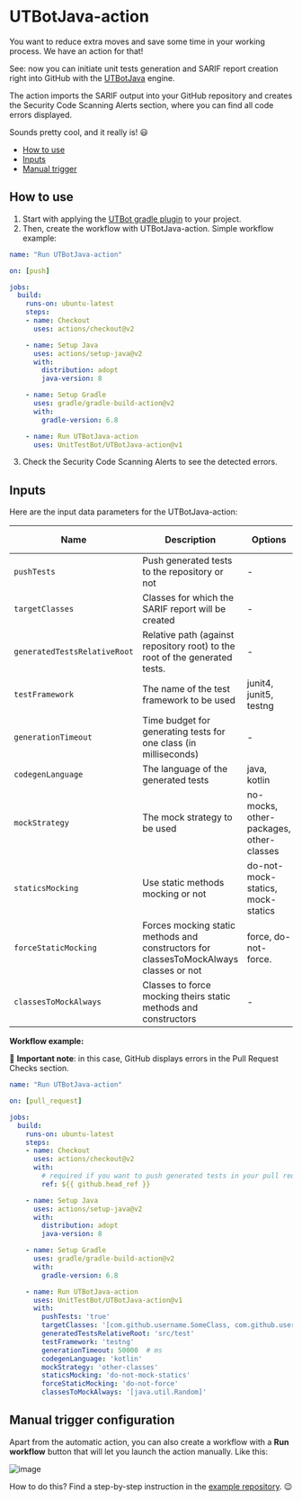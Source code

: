 # UTBotJava-action

You want to reduce extra moves and save some time in your working process. We have an action for that!

See: now you can initiate unit tests generation and SARIF report creation right into GitHub with the [UTBotJava](https://github.com/UnitTestBot/UTBotJava) engine.

The action imports the SARIF output into your GitHub repository and creates the Security Code Scanning Alerts section, where you can find all code errors displayed.

Sounds pretty cool, and it really is! 😃


- [How to use](#how-to-use)
- [Inputs](#inputs)
- [Manual trigger](#manual-trigger-configuration)

## How to use

1. Start with applying the [UTBot gradle plugin](https://plugins.gradle.org/plugin/org.utbot.gradle.plugin) to your project.
2. Then, create the workflow with UTBotJava-action. Simple workflow example:

```YAML
name: "Run UTBotJava-action"

on: [push]

jobs:
  build:
    runs-on: ubuntu-latest
    steps:
    - name: Checkout
      uses: actions/checkout@v2

    - name: Setup Java
      uses: actions/setup-java@v2
      with:
        distribution: adopt
        java-version: 8

    - name: Setup Gradle
      uses: gradle/gradle-build-action@v2
      with:
        gradle-version: 6.8

    - name: Run UTBotJava-action
      uses: UnitTestBot/UTBotJava-action@v1
```
3. Check the Security Code Scanning Alerts to see the detected errors.

## Inputs

Here are the input data parameters for the UTBotJava-action:

| Name | Description | Options | Default value |
| --- | --- | --- | --- |
| `pushTests` | Push generated tests to the repository or not | - | true |
| `targetClasses` | Classes for which the SARIF report will be created | - | all |
| `generatedTestsRelativeRoot` | Relative path (against repository root) to the root of the generated tests. | - | .utbot/test |
| `testFramework` | The name of the test framework to be used | junit4, junit5, testng | junit5 |
| `generationTimeout` | Time budget for generating tests for one class (in milliseconds) | - | 60000 |
| `codegenLanguage` | The language of the generated tests | java, kotlin | java |
| `mockStrategy` | The mock strategy to be used | no-mocks, other-packages, other-classes | other-packages |
| `staticsMocking` | Use static methods mocking or not | do-not-mock-statics, mock-statics | mock-statics |
| `forceStaticMocking` | Forces mocking static methods and constructors for classesToMockAlways classes or not | force, do-not-force. | force |
| `classesToMockAlways` | Classes to force mocking theirs static methods and constructors | - | some internal classes |

__Workflow example:__

📍 __Important note__: in this case, GitHub displays errors in the Pull Request Checks section.

```YAML
name: "Run UTBotJava-action"

on: [pull_request]

jobs:
  build:
    runs-on: ubuntu-latest
    steps:
    - name: Checkout
      uses: actions/checkout@v2
      with:
        # required if you want to push generated tests in your pull request
        ref: ${{ github.head_ref }}

    - name: Setup Java
      uses: actions/setup-java@v2
      with:
        distribution: adopt
        java-version: 8

    - name: Setup Gradle
      uses: gradle/gradle-build-action@v2
      with:
        gradle-version: 6.8

    - name: Run UTBotJava-action
      uses: UnitTestBot/UTBotJava-action@v1
      with:
        pushTests: 'true'
        targetClasses: '[com.github.username.SomeClass, com.github.username.AnotherClass]'
        generatedTestsRelativeRoot: 'src/test'
        testFramework: 'testng'
        generationTimeout: 50000  # ms
        codegenLanguage: 'kotlin'
        mockStrategy: 'other-classes'
        staticsMocking: 'do-not-mock-statics'
        forceStaticMocking: 'do-not-force'
        classesToMockAlways: '[java.util.Random]'
```

## Manual trigger configuration

Apart from the automatic action, you can also create a workflow with a __Run workflow__ button that will let you launch the action manually. Like this:

![image](https://user-images.githubusercontent.com/54814796/176915768-e89bf101-56e6-4303-8b77-485c7ecb5143.png)

How to do this? Find a step-by-step instruction in the [example repository](https://github.com/UnitTestBot/UTBotJava-action-example). 😉
